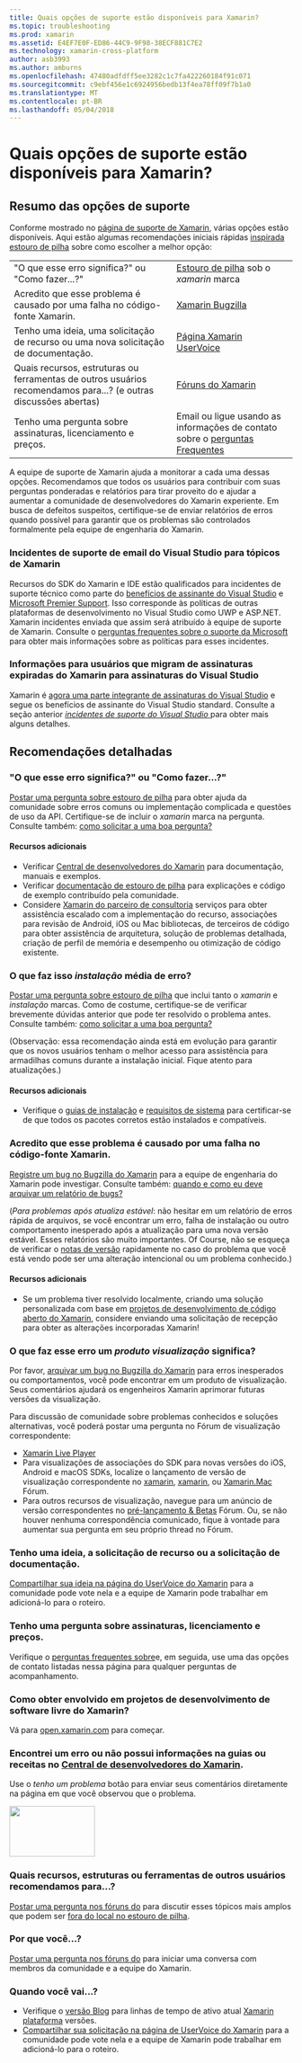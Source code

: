```yaml
---
title: Quais opções de suporte estão disponíveis para Xamarin?
ms.topic: troubleshooting
ms.prod: xamarin
ms.assetid: E4EF7E0F-ED86-44C9-9F98-38ECF881C7E2
ms.technology: xamarin-cross-platform
author: asb3993
ms.author: amburns
ms.openlocfilehash: 47480adfdff5ee3282c1c7fa422260184f91c071
ms.sourcegitcommit: c9ebf456e1c6924956bedb13f4ea78ff09f7b1a0
ms.translationtype: MT
ms.contentlocale: pt-BR
ms.lasthandoff: 05/04/2018
---
```

# <a name="what-support-options-are-available-for-xamarin"></a>Quais opções de suporte estão disponíveis para Xamarin?

## <a name="summary-of-support-options"></a>Resumo das opções de suporte

Conforme mostrado no [página de suporte de Xamarin](https://www.xamarin.com/support), várias opções estão disponíveis.  Aqui estão algumas recomendações iniciais rápidas [inspirada estouro de pilha](http://stackoverflow.com/help/product-support) sobre como escolher a melhor opção:

|   |   |
|---|---|
|"O que esse erro significa?" ou "Como fazer...?"|[Estouro de pilha](http://stackoverflow.com/questions/ask?tags=xamarin) sob o *xamarin* marca|
|Acredito que esse problema é causado por uma falha no código-fonte Xamarin.|[Xamarin Bugzilla](https://bugzilla.xamarin.com/page.cgi?id=bug-writing.html)|
|Tenho uma ideia, uma solicitação de recurso ou uma nova solicitação de documentação.|[Página Xamarin UserVoice](https://xamarin.uservoice.com)|
|Quais recursos, estruturas ou ferramentas de outros usuários recomendamos para...? (e outras discussões abertas)|[Fóruns do Xamarin](https://forums.xamarin.com)|
|Tenho uma pergunta sobre assinaturas, licenciamento e preços.|Email ou ligue usando as informações de contato sobre o [perguntas Frequentes](https://www.xamarin.com/faq)|

A equipe de suporte de Xamarin ajuda a monitorar a cada uma dessas opções.  Recomendamos que todos os usuários para contribuir com suas perguntas ponderadas e relatórios para tirar proveito do e ajudar a aumentar a comunidade de desenvolvedores do Xamarin experiente.  Em busca de defeitos suspeitos, certifique-se de enviar relatórios de erros quando possível para garantir que os problemas são controlados formalmente pela equipe de engenharia do Xamarin.

<a name="Visual_Studio_email_support_incidents_for_Xamarin_topics"/>

### <a name="visual-studio-email-support-incidents-for-xamarin-topics"></a>Incidentes de suporte de email do Visual Studio para tópicos de Xamarin

Recursos do SDK do Xamarin e IDE estão qualificados para incidentes de suporte técnico como parte do [benefícios de assinante do Visual Studio](https://msdn.microsoft.com/subscriptions/bb266240) e [Microsoft Premier Support](https://www.microsoft.com/microsoftservices/support.aspx).  Isso corresponde às políticas de outras plataformas de desenvolvimento no Visual Studio como UWP e ASP.NET.  Xamarin incidentes enviada que assim será atribuído à equipe de suporte de Xamarin.  Consulte o [perguntas frequentes sobre o suporte da Microsoft](https://support.microsoft.com/gp/offerprophone) para obter mais informações sobre as políticas para esses incidentes.

### <a name="information-for-users-migrating-from-expired-xamarin-subscriptions-to-visual-studio-subscriptions"></a>Informações para usuários que migram de assinaturas expiradas do Xamarin para assinaturas do Visual Studio

Xamarin é [agora uma parte integrante de assinaturas do Visual Studio](https://blog.xamarin.com/xamarin-for-all/) e segue os benefícios de assinante do Visual Studio standard.  Consulte a seção anterior [ *incidentes de suporte do Visual Studio* ](#Visual_Studio_email_support_incidents_for_Xamarin_topics) para obter mais alguns detalhes.

## <a name="detailed-recommendations"></a>Recomendações detalhadas

### <a name="what-does-this-error-mean-or-how-do-i--"></a>"O que esse erro significa?" ou "Como fazer...?"

[Postar uma pergunta sobre estouro de pilha](http://stackoverflow.com/questions/ask?tags=xamarin) para obter ajuda da comunidade sobre erros comuns ou implementação complicada e questões de uso da API.  Certifique-se de incluir o _xamarin_ marca na pergunta.  Consulte também: [como solicitar a uma boa pergunta?](http://stackoverflow.com/help/how-to-ask)

#### <a name="additional-resources"></a>Recursos adicionais

-   Verificar [Central de desenvolvedores do Xamarin](/index.md) para documentação, manuais e exemplos.
-   Verificar [documentação de estouro de pilha](http://stackoverflow.com/documentation) para explicações e código de exemplo contribuído pela comunidade.
-   Considere [Xamarin do parceiro de consultoria](https://www.xamarin.com/consulting-partners) serviços para obter assistência escalado com a implementação do recurso, associações para revisão de Android, iOS ou Mac bibliotecas, de terceiros de código para obter assistência de arquitetura, solução de problemas detalhada, criação de perfil de memória e desempenho ou otimização de código existente.

### <a name="what-does-this-installation-error-mean"></a>O que faz isso _instalação_ média de erro?

[Postar uma pergunta sobre estouro de pilha](http://stackoverflow.com/questions/ask?tags=xamarin+installation) que inclui tanto o _xamarin_ e _instalação_ marcas.  Como de costume, certifique-se de verificar brevemente dúvidas anterior que pode ter resolvido o problema antes.  Consulte também: [como solicitar a uma boa pergunta?](http://stackoverflow.com/help/how-to-ask)

(Observação: essa recomendação ainda está em evolução para garantir que os novos usuários tenham o melhor acesso para assistência para armadilhas comuns durante a instalação inicial.  Fique atento para atualizações.)

#### <a name="additional-resources"></a>Recursos adicionais

-   Verifique o [guias de instalação](~/cross-platform/get-started/installation/index.md) e [requisitos de sistema](~/cross-platform/get-started/requirements.md) para certificar-se de que todos os pacotes corretos estão instalados e compatíveis.

### <a name="i-believe-this-problem-is-caused-by-a-defect-in-the-xamarin-source-code"></a>Acredito que esse problema é causado por uma falha no código-fonte Xamarin.

[Registre um bug no Bugzilla do Xamarin](https://bugzilla.xamarin.com/page.cgi?id=bug-writing.html) para a equipe de engenharia do Xamarin pode investigar.  Consulte também: [quando e como eu deve arquivar um relatório de bugs?](~/cross-platform/troubleshooting/questions/howto-file-bug.md)

(*Para problemas após atualiza estável*: não hesitar em um relatório de erros rápida de arquivos, se você encontrar um erro, falha de instalação ou outro comportamento inesperado após a atualização para uma nova versão estável.  Esses relatórios são muito importantes.  Of Course, não se esqueça de verificar o [notas de versão](https://developer.xamarin.com/releases/) rapidamente no caso do problema que você está vendo pode ser uma alteração intencional ou um problema conhecido.)

#### <a name="additional-resources"></a>Recursos adicionais

-   Se um problema tiver resolvido localmente, criando uma solução personalizada com base em [projetos de desenvolvimento de código aberto do Xamarin](http://open.xamarin.com/), considere enviando uma solicitação de recepção para obter as alterações incorporadas Xamarin!

### <a name="what-does-this-error-in-a-preview-product-mean"></a>O que faz esse erro um _produto visualização_ significa?

Por favor, [arquivar um bug no Bugzilla do Xamarin](https://bugzilla.xamarin.com/page.cgi?id=bug-writing.html) para erros inesperados ou comportamentos, você pode encontrar em um produto de visualização.  Seus comentários ajudará os engenheiros Xamarin aprimorar futuras versões da visualização.

Para discussão de comunidade sobre problemas conhecidos e soluções alternativas, você poderá postar uma pergunta no Fórum de visualização correspondente:

-   [Xamarin Live Player](https://forums.xamarin.com/categories/live-player)
-   Para visualizações de associações do SDK para novas versões do iOS, Android e macOS SDKs, localize o lançamento de versão de visualização correspondente no [xamarin](http://forums.xamarin.com/categories/android), [xamarin](http://forums.xamarin.com/categories/ios), ou [Xamarin.Mac ](http://forums.xamarin.com/categories/mac) Fórum.
-   Para outros recursos de visualização, navegue para um anúncio de versão correspondentes no [pré-lançamento & Betas](http://forums.xamarin.com/categories/xamarin-prerelease) Fórum.  Ou, se não houver nenhuma correspondência comunicado, fique à vontade para aumentar sua pergunta em seu próprio thread no Fórum.

### <a name="i-have-an-idea-feature-request-or-documentation-request"></a>Tenho uma ideia, a solicitação de recurso ou a solicitação de documentação.

[Compartilhar sua ideia na página do UserVoice do Xamarin](https://xamarin.uservoice.com) para a comunidade pode vote nela e a equipe de Xamarin pode trabalhar em adicioná-lo para o roteiro.

### <a name="i-have-a-question-about-subscriptions-licensing-or-pricing"></a>Tenho uma pergunta sobre assinaturas, licenciamento e preços.

Verifique o [perguntas frequentes sobre](https://www.xamarin.com/faq)e, em seguida, use uma das opções de contato listadas nessa página para qualquer perguntas de acompanhamento.

### <a name="how-do-i-get-involved-in-xamarins-open-source-development-projects"></a>Como obter envolvido em projetos de desenvolvimento de software livre do Xamarin?

Vá para [open.xamarin.com](http://open.xamarin.com/) para começar.

### <a name="i-found-a-mistake-or-missing-information-in-the-guides-or-recipes-on-the-xamarin-developer-centerindexmd"></a>Encontrei um erro ou não possui informações na guias ou receitas no [Central de desenvolvedores do Xamarin](/index.md).

Use o _tenho um problema_ botão para enviar seus comentários diretamente na página em que você observou que o problema.

[<img src="support-options-images/feedback.png" style="width: 152px; height: 90px;">](support-options-images/feedback.png)

### <a name="what-resources-frameworks-or-tools-do-other-users-recommend-for--"></a>Quais recursos, estruturas ou ferramentas de outros usuários recomendamos para...?

[Postar uma pergunta nos fóruns do](https://forums.xamarin.com/) para discutir esses tópicos mais amplos que podem ser [fora do local no estouro de pilha](http://stackoverflow.com/help/dont-ask).

### <a name="why-do-you--"></a>Por que você...?

[Postar uma pergunta nos fóruns do](https://forums.xamarin.com/) para iniciar uma conversa com membros da comunidade e a equipe do Xamarin.

### <a name="when-will-you--"></a>Quando você vai...?

-   Verifique o [versão Blog](http://releases.xamarin.com/) para linhas de tempo de ativo atual [Xamarin plataforma](https://www.xamarin.com/platform) versões.
-   [Compartilhar sua solicitação na página de UserVoice do Xamarin](https://xamarin.uservoice.com) para a comunidade pode vote nela e a equipe de Xamarin pode trabalhar em adicioná-lo para o roteiro.

